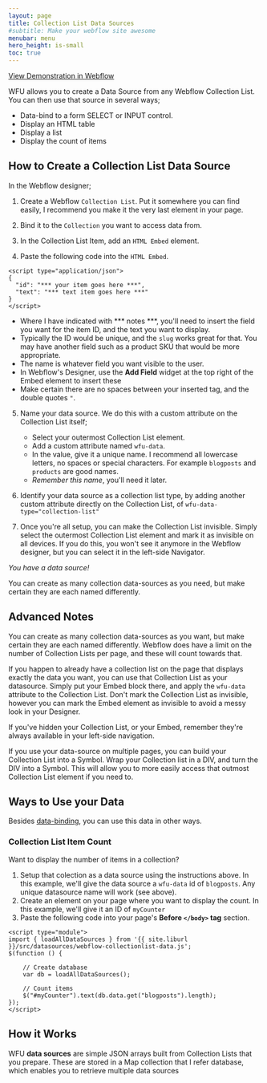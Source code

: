 ```yaml
---
layout: page
title: Collection List Data Sources
#subtitle: Make your webflow site awesome
menubar: menu
hero_height: is-small
toc: true
---
```


<a class="button is-danger" href="https://sygnal-webflow-utils.webflow.io/demo/collection-item-count" target="_blank">View Demonstration in Webflow</a>

WFU allows you to create a Data Source from any Webflow Collection List. You can then use that source in several ways;

- Data-bind to a form SELECT or INPUT control.
- Display an HTML table
- Display a list
- Display the count of items

## How to Create a Collection List Data Source

In the Webflow designer;

1. Create a Webflow `Collection List`. Put it somewhere you can find easily, I recommend you make it the very last element in your page.

2. Bind it to the `Collection` you want to access data from.

3. In the Collection List Item, add an `HTML Embed` element.

4. Paste the following code into the `HTML Embed`.

```
<script type="application/json">
{
  "id": "*** your item goes here ***",
  "text": "*** text item goes here ***"
}
</script>
```

+ Where I have indicated with *** notes ***, you'll need to insert the field you want for the item ID, and the text you want to display. 
+ Typically the ID would be unique, and the `slug` works great for that. You may have another field such as a product SKU that would be more appropriate.
+ The name is whatever field you want visible to the user.
+ In Webflow's Designer, use the **Add Field** widget at the top right of the Embed element to insert these
+ Make certain there are no spaces between your inserted tag, and the double quotes `"`.


5. Name your data source. We do this with a custom attribute on the Collection List itself;

    + Select your outermost Collection List element.
    + Add a custom attribute named `wfu-data`.
    + In the value, give it a unique name. I recommend all lowercase letters, no spaces or special characters. For example `blogposts` and `products` are good names.
    + *Remember this name*, you'll need it later.

6. Identify your data source as a collection list type, by adding another custom attribute directly on the Collection List, of `wfu-data-type="collection-list"`

7. Once you're all setup, you can make the Collection List invisible. Simply select the outermost Collection List element and mark it as invisible on all devices. If you do this, you won't see it anymore in the Webflow designer, but you can select it in the left-side Navigator.

*You have a data source!*

You can create as many collection data-sources as you need, but make certain they are each named differently.



## Advanced Notes

You can create as many collection data-sources as you want, but make certain they are each named differently. Webflow does have a limit on the number of Collection Lists per page, and these will count towards that.

If you happen to already have a collection list on the page that displays exactly the data you want, you can use that Collection List as your datasource. Simply put your Embed block there, and apply the `wfu-data` attribute to the Collection List. Don't mark the Collection List as invisible, however you can mark the Embed element as invisible to avoid a messy look in your Designer.

If you've hidden your Collection List, or your Embed, remember they're always available in your left-side navigation.

If you use your data-source on multiple pages, you can build your Collection List into a Symbol. Wrap your Collection list in a DIV, and turn the DIV into a Symbol. This will allow you to more easily access that outmost Collection List element if you need to.




## Ways to Use your Data

Besides [data-binding](databinding), you can use this data in other ways. 

### Collection List Item Count

Want to display the number of items in a collection? 

1. Setup that colection as a data source using the instructions above. In this example, we'll give the data source a `wfu-data` id of `blogposts`. Any unique datasource name will work (see above).
2. Create an element on your page where you want to display the count. In this example, we'll give it an ID of `myCounter`
2. Paste the following code into your page's **Before `</body>` tag** section.

    
```
<script type="module">
import { loadAllDataSources } from '{{ site.liburl }}/src/datasources/webflow-collectionlist-data.js';
$(function () {

    // Create database
    var db = loadAllDataSources();

    // Count items
    $("#myCounter").text(db.data.get("blogposts").length);
});
</script>
```



## How it Works

WFU **data sources** are simple JSON arrays built from Collection Lists that you prepare. These are stored in a Map collection that I refer database, which enables you to retrieve multiple data sources



